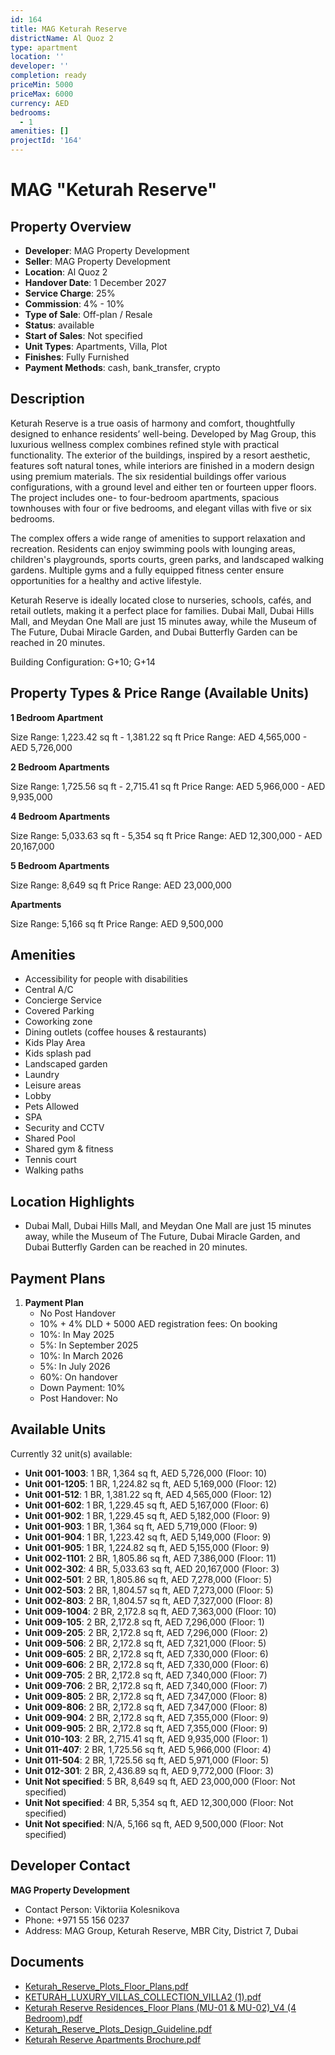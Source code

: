 ```yaml
---
id: 164
title: MAG Keturah Reserve
districtName: Al Quoz 2
type: apartment
location: ''
developer: ''
completion: ready
priceMin: 5000
priceMax: 6000
currency: AED
bedrooms:
  - 1
amenities: []
projectId: '164'
---
```


# MAG "Keturah Reserve"

## Property Overview
- **Developer**: MAG Property Development
- **Seller**: MAG Property Development
- **Location**: Al Quoz 2
- **Handover Date**: 1 December 2027
- **Service Charge**: 25%
- **Commission**: 4% - 10%
- **Type of Sale**: Off-plan / Resale
- **Status**: available
- **Start of Sales**: Not specified
- **Unit Types**: Apartments, Villa, Plot
- **Finishes**: Fully Furnished
- **Payment Methods**: cash, bank_transfer, crypto

## Description
Keturah Reserve is a true oasis of harmony and comfort, thoughtfully designed to enhance residents’ well-being. Developed by Mag Group, this luxurious wellness complex combines refined style with practical functionality. The exterior of the buildings, inspired by a resort aesthetic, features soft natural tones, while interiors are finished in a modern design using premium materials. The six residential buildings offer various configurations, with a ground level and either ten or fourteen upper floors. The project includes one- to four-bedroom apartments, spacious townhouses with four or five bedrooms, and elegant villas with five or six bedrooms.

The complex offers a wide range of amenities to support relaxation and recreation. Residents can enjoy swimming pools with lounging areas, children's playgrounds, sports courts, green parks, and landscaped walking gardens. Multiple gyms and a fully equipped fitness center ensure opportunities for a healthy and active lifestyle.

Keturah Reserve is ideally located close to nurseries, schools, cafés, and retail outlets, making it a perfect place for families. Dubai Mall, Dubai Hills Mall, and Meydan One Mall are just 15 minutes away, while the Museum of The Future, Dubai Miracle Garden, and Dubai Butterfly Garden can be reached in 20 minutes.

Building Configuration: G+10; G+14

## Property Types & Price Range (Available Units)
**1 Bedroom Apartment**

Size Range: 1,223.42 sq ft - 1,381.22 sq ft
Price Range: AED 4,565,000 - AED 5,726,000

**2 Bedroom Apartments**

Size Range: 1,725.56 sq ft - 2,715.41 sq ft
Price Range: AED 5,966,000 - AED 9,935,000

**4 Bedroom Apartments**

Size Range: 5,033.63 sq ft - 5,354 sq ft
Price Range: AED 12,300,000 - AED 20,167,000

**5 Bedroom Apartments**

Size Range: 8,649 sq ft
Price Range: AED 23,000,000

**Apartments**

Size Range: 5,166 sq ft
Price Range: AED 9,500,000

## Amenities
- Accessibility for people with disabilities
- Central A/C
- Concierge Service
- Covered Parking
- Coworking zone
- Dining outlets  (coffee houses & restaurants)
- Kids Play Area
- Kids splash pad
- Landscaped garden
- Laundry
- Leisure areas
- Lobby
- Pets Allowed
- SPA
- Security and CCTV
- Shared Pool
- Shared gym & fitness
- Tennis court
- Walking paths

## Location Highlights
- Dubai Mall, Dubai Hills Mall, and Meydan One Mall are just 15 minutes away, while the Museum of The Future, Dubai Miracle Garden, and Dubai Butterfly Garden can be reached in 20 minutes.

## Payment Plans
1. **Payment Plan**
   - No Post Handover
   - 10% + 4% DLD + 5000 AED registration fees: On booking
   - 10%: In May 2025
   - 5%: In September 2025
   - 10%: In March 2026
   - 5%: In July 2026
   - 60%: On handover
   - Down Payment: 10%
   - Post Handover: No

## Available Units
Currently 32 unit(s) available:
- **Unit 001-1003**: 1 BR, 1,364 sq ft, AED 5,726,000 (Floor: 10)
- **Unit 001-1205**: 1 BR, 1,224.82 sq ft, AED 5,169,000 (Floor: 12)
- **Unit 001-512**: 1 BR, 1,381.22 sq ft, AED 4,565,000 (Floor: 12)
- **Unit 001-602**: 1 BR, 1,229.45 sq ft, AED 5,167,000 (Floor: 6)
- **Unit 001-902**: 1 BR, 1,229.45 sq ft, AED 5,182,000 (Floor: 9)
- **Unit 001-903**: 1 BR, 1,364 sq ft, AED 5,719,000 (Floor: 9)
- **Unit 001-904**: 1 BR, 1,223.42 sq ft, AED 5,149,000 (Floor: 9)
- **Unit 001-905**: 1 BR, 1,224.82 sq ft, AED 5,155,000 (Floor: 9)
- **Unit 002-1101**: 2 BR, 1,805.86 sq ft, AED 7,386,000 (Floor: 11)
- **Unit 002-302**: 4 BR, 5,033.63 sq ft, AED 20,167,000 (Floor: 3)
- **Unit 002-501**: 2 BR, 1,805.86 sq ft, AED 7,278,000 (Floor: 5)
- **Unit 002-503**: 2 BR, 1,804.57 sq ft, AED 7,273,000 (Floor: 5)
- **Unit 002-803**: 2 BR, 1,804.57 sq ft, AED 7,327,000 (Floor: 8)
- **Unit 009-1004**: 2 BR, 2,172.8 sq ft, AED 7,363,000 (Floor: 10)
- **Unit 009-105**: 2 BR, 2,172.8 sq ft, AED 7,296,000 (Floor: 1)
- **Unit 009-205**: 2 BR, 2,172.8 sq ft, AED 7,296,000 (Floor: 2)
- **Unit 009-506**: 2 BR, 2,172.8 sq ft, AED 7,321,000 (Floor: 5)
- **Unit 009-605**: 2 BR, 2,172.8 sq ft, AED 7,330,000 (Floor: 6)
- **Unit 009-606**: 2 BR, 2,172.8 sq ft, AED 7,330,000 (Floor: 6)
- **Unit 009-705**: 2 BR, 2,172.8 sq ft, AED 7,340,000 (Floor: 7)
- **Unit 009-706**: 2 BR, 2,172.8 sq ft, AED 7,340,000 (Floor: 7)
- **Unit 009-805**: 2 BR, 2,172.8 sq ft, AED 7,347,000 (Floor: 8)
- **Unit 009-806**: 2 BR, 2,172.8 sq ft, AED 7,347,000 (Floor: 8)
- **Unit 009-904**: 2 BR, 2,172.8 sq ft, AED 7,355,000 (Floor: 9)
- **Unit 009-905**: 2 BR, 2,172.8 sq ft, AED 7,355,000 (Floor: 9)
- **Unit 010-103**: 2 BR, 2,715.41 sq ft, AED 9,935,000 (Floor: 1)
- **Unit 011-407**: 2 BR, 1,725.56 sq ft, AED 5,966,000 (Floor: 4)
- **Unit 011-504**: 2 BR, 1,725.56 sq ft, AED 5,971,000 (Floor: 5)
- **Unit 012-301**: 2 BR, 2,436.89 sq ft, AED 9,772,000 (Floor: 3)
- **Unit Not specified**: 5 BR, 8,649 sq ft, AED 23,000,000 (Floor: Not specified)
- **Unit Not specified**: 4 BR, 5,354 sq ft, AED 12,300,000 (Floor: Not specified)
- **Unit Not specified**: N/A, 5,166 sq ft, AED 9,500,000 (Floor: Not specified)

## Developer Contact
**MAG Property Development**
- Contact Person: Viktoriia Kolesnikova
- Phone: +971 55 156 0237
- Address: MAG Group, Keturah Reserve, MBR City, District 7, Dubai

## Documents
- [Keturah_Reserve_Plots_Floor_Plans.pdf](https://cdn.geniemap.net/2023/08/02/CKdO5iZs7JnyOjHYFEOrDi21idlvoE4UgIBk3gdL.pdf)
- [KETURAH_LUXURY_VILLAS_COLLECTION_VILLA2 (1).pdf](https://cdn.geniemap.net/2024/01/05/nKkdnoGf684o7KAE8F80Zog5vlJs1aQ0jvdKqAWv.pdf)
- [Keturah Reserve Residences_Floor Plans (MU-01 & MU-02)_V4 (4 Bedroom).pdf](https://cdn.geniemap.net/2023/11/16/ehK1Y9v1SEgAwLxWp4rRxtPteN2nNKNfPVmITqNo.pdf)
- [Keturah_Reserve_Plots_Design_Guideline.pdf](https://cdn.geniemap.net/2023/06/22/DRLsfpX5RnW9uc0uZ2brDBBrHwZj7cZqzUXnVL7m.pdf)
- [Keturah Reserve Apartments Brochure.pdf](https://cdn.geniemap.net/2024/02/11/0sAu5qlTWPA2erXrdiJuSw3eHbHOBol6dmoh1eVD.pdf)
